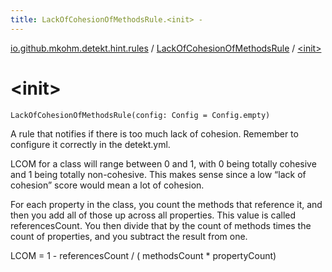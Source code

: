 ```yaml
---
title: LackOfCohesionOfMethodsRule.<init> - 
---
```


[io.github.mkohm.detekt.hint.rules](../index.html) / [LackOfCohesionOfMethodsRule](index.html) / [&lt;init&gt;](./-init-.html)

# &lt;init&gt;

`LackOfCohesionOfMethodsRule(config: Config = Config.empty)`

A rule that notifies if there is too much lack of cohesion. Remember to configure it correctly in the detekt.yml.

LCOM for a class will range between 0 and 1, with 0 being totally cohesive and 1 being totally non-cohesive.
This makes sense since a low “lack of cohesion” score would mean a lot of cohesion.

For each property in the class, you count the methods that reference it, and then you add all of those up across all properties. This value is called referencesCount.
You then divide that by the count of methods times the count of properties, and you subtract the result from one.

LCOM = 1 - referencesCount / ( methodsCount * propertyCount)

